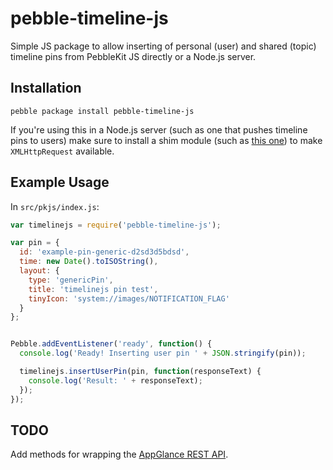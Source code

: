 # pebble-timeline-js

Simple JS package to allow inserting of personal (user) and shared (topic)
timeline pins from PebbleKit JS directly or a Node.js server.

## Installation

`pebble package install pebble-timeline-js`

If you're using this in a Node.js server (such as one that pushes timeline pins
to users) make sure to install a shim module (such as 
[this one](https://www.npmjs.com/package/xmlhttprequest)) to make 
`XMLHttpRequest` available.


## Example Usage

In `src/pkjs/index.js`:

```js
var timelinejs = require('pebble-timeline-js');

var pin = {
  id: 'example-pin-generic-d2sd3d5bdsd',
  time: new Date().toISOString(),
  layout: {
    type: 'genericPin',
    title: 'timelinejs pin test',
    tinyIcon: 'system://images/NOTIFICATION_FLAG'
  }
};


Pebble.addEventListener('ready', function() {
  console.log('Ready! Inserting user pin ' + JSON.stringify(pin));

  timelinejs.insertUserPin(pin, function(responseText) {
    console.log('Result: ' + responseText);
  });
});

```


## TODO

Add methods for wrapping the 
[AppGlance REST API](https://developer.pebble.com/guides/user-interfaces/appglance-rest).
